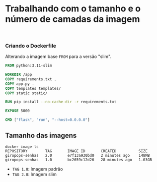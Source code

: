 # Trabalhando com o tamanho e o número de camadas da imagem

<br> 

### Criando o Dockerfile

Alterando a imagem base `FROM` para a versão "slim".

```dockerfile
FROM python:3.11-slim

WORKDIR /app
COPY requirements.txt .
COPY app.py .
COPY templates templates/
COPY static static/

RUN pip install --no-cache-dir -r requirements.txt

EXPOSE 5000

CMD ["flask", "run", "--host=0.0.0.0"]
```

## Tamanho das imagens

```shell
docker image ls                            
REPOSITORY        TAG       IMAGE ID       CREATED          SIZE
giropops-senhas   2.0       e7f13a930bd0   2 minutes ago    148MB
giropops-senhas   1.0       bc2659c12d26   28 minutes ago   1.03GB
```
- `TAG 1.0`: Imagem padrão
- `TAG 2.0`: Imagem slim